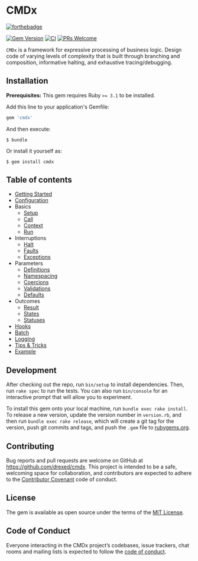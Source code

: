 # CMDx

[![forthebadge](http://forthebadge.com/images/badges/made-with-ruby.svg)](http://forthebadge.com)

[![Gem Version](https://badge.fury.io/rb/cmdx.svg)](https://badge.fury.io/rb/cmdx)
[![CI](https://github.com/drexed/cmdx/actions/workflows/ruby.yml/badge.svg)](https://github.com/drexed/cmdx/actions/workflows/ruby.yml)
[![PRs Welcome](https://img.shields.io/badge/PRs-welcome-brightgreen.svg?style=shields)](http://makeapullrequest.com)

`CMDx` is a framework for expressive processing of business logic. Design
code of varying levels of complexity that is built through branching and
composition, informative halting, and exhaustive tracing/debugging.

## Installation

**Prerequisites:** This gem requires Ruby `>= 3.1` to be installed.

Add this line to your application's Gemfile:

```ruby
gem 'cmdx'
```

And then execute:

    $ bundle

Or install it yourself as:

    $ gem install cmdx

## Table of contents

- [Getting Started](https://github.com/drexed/cmdx/blob/main/docs/getting_started.md)
- [Configuration](https://github.com/drexed/cmdx/blob/main/docs/configuration.md)
- Basics
  - [Setup](https://github.com/drexed/cmdx/blob/main/docs/basics/setup.md)
  - [Call](https://github.com/drexed/cmdx/blob/main/docs/basics/call.md)
  - [Context](https://github.com/drexed/cmdx/blob/main/docs/basics/context.md)
  - [Run](https://github.com/drexed/cmdx/blob/main/docs/basics/run.md)
- Interruptions
  - [Halt](https://github.com/drexed/cmdx/blob/main/docs/interruptions/halt.md)
  - [Faults](https://github.com/drexed/cmdx/blob/main/docs/interruptions/faults.md)
  - [Exceptions](https://github.com/drexed/cmdx/blob/main/docs/interruptions/exceptions.md)
- Parameters
  - [Definitions](https://github.com/drexed/cmdx/blob/main/docs/parameters/definitions.md)
  - [Namespacing](https://github.com/drexed/cmdx/blob/main/docs/parameters/namespacing.md)
  - [Coercions](https://github.com/drexed/cmdx/blob/main/docs/parameters/coercions.md)
  - [Validations](https://github.com/drexed/cmdx/blob/main/docs/parameters/validations.md)
  - [Defaults](https://github.com/drexed/cmdx/blob/main/docs/parameters/defaults.md)
- Outcomes
  - [Result](#results)
  - [States](https://github.com/drexed/cmdx/blob/main/docs/outcomes/states.md)
  - [Statuses](https://github.com/drexed/cmdx/blob/main/docs/outcomes/statuses.md)
- [Hooks](https://github.com/drexed/cmdx/blob/main/docs/hooks.md)
- [Batch](https://github.com/drexed/cmdx/blob/main/docs/batch.md)
- [Logging](https://github.com/drexed/cmdx/blob/main/docs/logging.md)
- [Tips & Tricks](https://github.com/drexed/cmdx/blob/main/docs/tips_and_tricks.md)
- [Example](https://github.com/drexed/cmdx/blob/main/docs/example.md)

## Development

After checking out the repo, run `bin/setup` to install dependencies. Then, run `rake spec` to run the tests. You can also run `bin/console` for an interactive prompt that will allow you to experiment.

To install this gem onto your local machine, run `bundle exec rake install`. To release a new version, update the version number in `version.rb`, and then run `bundle exec rake release`, which will create a git tag for the version, push git commits and tags, and push the `.gem` file to [rubygems.org](https://rubygems.org).

## Contributing

Bug reports and pull requests are welcome on GitHub at https://github.com/drexed/cmdx. This project is intended to be a safe, welcoming space for collaboration, and contributors are expected to adhere to the [Contributor Covenant](http://contributor-covenant.org) code of conduct.

## License

The gem is available as open source under the terms of the [MIT License](https://opensource.org/licenses/MIT).

## Code of Conduct

Everyone interacting in the CMDx project’s codebases, issue trackers, chat rooms and mailing lists is expected to follow the [code of conduct](https://github.com/drexed/cmdx/blob/main/CODE_OF_CONDUCT.md).
